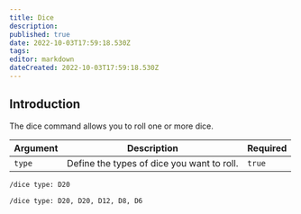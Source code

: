 ```yaml
---
title: Dice
description: 
published: true
date: 2022-10-03T17:59:18.530Z
tags: 
editor: markdown
dateCreated: 2022-10-03T17:59:18.530Z
---
```


## Introduction

The dice command allows you to roll one or more dice.

| Argument | Description | Required |
|----------|-------------|----------|
| `type` | Define the types of dice you want to roll. | `true` |


``` bash
/dice type: D20

/dice type: D20, D20, D12, D8, D6
```


























